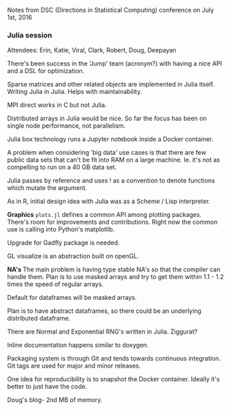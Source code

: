 Notes from DSC (Directions in Statistical Computing) conference on July
1st, 2016

### Julia session

Attendees: Erin, Katie, Viral, Clark, Robert, Doug, Deepayan

There's been success in the 'Jump' team (acronym?) with having a nice API
and a DSL for optimization.

Sparse matrices and other related objects are implemented in Julia itself.
Writing Julia in Julia. Helps with maintainability.

MPI direct works in C but not Julia.

Distributed arrays in Julia would be nice. So far the focus has been on
single node performance, not parallelism.

Julia box technology runs a Jupyter notebook inside a Docker container.

A problem when considering 'big data' use cases is that there are few
public data sets that can't be fit into RAM on a large machine. Ie. it's
not as compelling to run on a 40 GB data set.

Julia passes by reference and uses ! as a convention to denote functions
which mutate the argument.

As in R, initial design idea with Julia was as a Scheme / Lisp interpreter.

__Graphics__ 
`plots.jl` defines a common API among plotting packages. There's room for
improvements and contributions. Right now the common use is calling into
Python's matplotlib.

Upgrade for Gadfly package is needed.

GL visualize is an abstraction built on openGL.

__NA's__
The main problem is having type stable NA's so that the compiler can handle
them. Plan is to use masked arrays and try to get them within 1.1 - 1.2
times the speed of regular arrays.

Default for dataframes will be masked arrays.

Plan is to have abstract dataframes, so there could be an underlying
distributed dataframe.

There are Normal and Exponential RNG's written in Julia. Ziggurat?

Inline documentation happens similar to doxygen.

Packaging system is through Git and tends towards continuous integration.
Git tags are used for major and minor releases.

One idea for reproducibility is to snapshot the Docker container. Ideally
it's better to just have the code.

Doug's blog- 2nd MB of memory.
